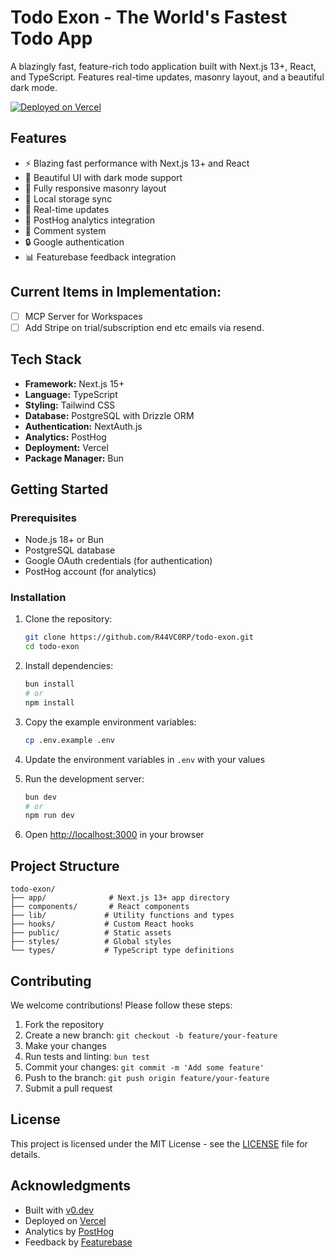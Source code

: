 # Todo Exon - The World's Fastest Todo App

A blazingly fast, feature-rich todo application built with Next.js 13+, React, and TypeScript. Features real-time updates, masonry layout, and a beautiful dark mode.

[![Deployed on Vercel](https://img.shields.io/badge/Deployed%20on-Vercel-black?style=for-the-badge&logo=vercel)](https://vercel.com/exon-enterprise/simple-todo)

## Features

- ⚡️ Blazing fast performance with Next.js 13+ and React
- 🎨 Beautiful UI with dark mode support
- 📱 Fully responsive masonry layout
- 💾 Local storage sync
- 🔄 Real-time updates
- 🎯 PostHog analytics integration
- 💬 Comment system
- 🔒 Google authentication
- 📊 Featurebase feedback integration

## Current Items in Implementation:

- [ ] MCP Server for Workspaces
- [ ] Add Stripe on trial/subscription end etc emails via resend.

## Tech Stack

- **Framework:** Next.js 15+
- **Language:** TypeScript
- **Styling:** Tailwind CSS
- **Database:** PostgreSQL with Drizzle ORM
- **Authentication:** NextAuth.js
- **Analytics:** PostHog
- **Deployment:** Vercel
- **Package Manager:** Bun

## Getting Started

### Prerequisites

- Node.js 18+ or Bun
- PostgreSQL database
- Google OAuth credentials (for authentication)
- PostHog account (for analytics)

### Installation

1. Clone the repository:
   ```bash
   git clone https://github.com/R44VC0RP/todo-exon.git
   cd todo-exon
   ```

2. Install dependencies:
   ```bash
   bun install
   # or
   npm install
   ```

3. Copy the example environment variables:
   ```bash
   cp .env.example .env
   ```

4. Update the environment variables in `.env` with your values

5. Run the development server:
   ```bash
   bun dev
   # or
   npm run dev
   ```

6. Open [http://localhost:3000](http://localhost:3000) in your browser

## Project Structure

```
todo-exon/
├── app/              # Next.js 13+ app directory
├── components/       # React components
├── lib/             # Utility functions and types
├── hooks/           # Custom React hooks
├── public/          # Static assets
├── styles/          # Global styles
└── types/           # TypeScript type definitions
```

## Contributing

We welcome contributions! Please follow these steps:

1. Fork the repository
2. Create a new branch: `git checkout -b feature/your-feature`
3. Make your changes
4. Run tests and linting: `bun test`
5. Commit your changes: `git commit -m 'Add some feature'`
6. Push to the branch: `git push origin feature/your-feature`
7. Submit a pull request

## License

This project is licensed under the MIT License - see the [LICENSE](LICENSE) file for details.

## Acknowledgments

- Built with [v0.dev](https://v0.dev)
- Deployed on [Vercel](https://vercel.com)
- Analytics by [PostHog](https://posthog.com)
- Feedback by [Featurebase](https://featurebase.app)
